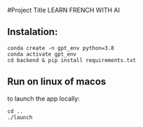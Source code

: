 #Project Title
LEARN FRENCH WITH AI


##  Instalation: 
```http
conda create -n gpt_env python=3.8
conda activate gpt_env
cd backend & pip install requirements.txt
```

##  Run on linux of macos
to launch the app locally: 

```http
cd .. 
./launch
```
